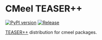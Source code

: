 # CMeel TEASER++

[![PyPI version](https://badge.fury.io/py/cmeel-glpk.svg)](https://pypi.org/project/cmeel-glpk)
[![Release](https://github.com/cmake-wheel/cmeel-glpk/actions/workflows/release.yml/badge.svg)](https://github.com/cmake-wheel/cmeel-glpk/actions/workflows/release.yml)

[TEASER++](https://github.com/MIT-SPARK/TEASER-plusplus) distribution for cmeel packages.
